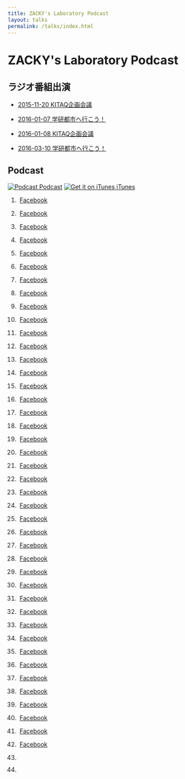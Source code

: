 ```yaml
---
title: ZACKY's Laboratory Podcast
layout: talks
permalink: /talks/index.html
---
```

# ZACKY's Laboratory Podcast

## ラジオ番組出演


* <a name="radio2015-11-20"></a>[2015-11-20 KITAQ企画会議](https://www.facebook.com/groups/1499000153763602/permalink/1499000600430224/)

* <a name="radio2016-01-07"></a>[2016-01-07 学研都市へ行こう！](http://hibiki882.jp/modules/program/index.php/gakken.html)

* <a name="radio2016-01-08"></a>[2016-01-08 KITAQ企画会議](https://www.facebook.com/groups/1499000153763602/permalink/1512359135761037/)

* <a name="radio2016-03-10"></a>[2016-03-10 学研都市へ行こう！](http://hibiki882.jp/modules/program/index.php/gakken.html)


## Podcast 

[![Podcast](https://zacky1972.github.io/assets/images/ico-blog.png) Podcast](https://zacky1972.github.io/podcast.xml)
[![Get it on iTunes](https://zacky1972.github.io/assets/svg/Get_it_on_iTunes_Badge_JP_1214.svg) iTunes](https://itunes.apple.com/jp/podcast/zackys-laboratory-podcast/id1078039941)



  1. <a name="Podcast1"></a> <embed src="https://media.githubusercontent.com/media/zacky1972/zacky1972.github.io/master/assets/talks/Podcast-0001-Seven-Habits.mp3" autostart="false" hidden="false"> <a href="https://www.facebook.com/groups/1499000153763602/permalink/1499000873763530/" target="_blank">Facebook</a>



  2. <a name="Podcast2"></a> <embed src="https://media.githubusercontent.com/media/zacky1972/zacky1972.github.io/master/assets/talks/Podcast-0002-Global.mp3" autostart="false" hidden="false"> <a href="https://www.facebook.com/groups/1499000153763602/permalink/1499001383763479/" target="_blank">Facebook</a>



  3. <a name="Podcast3"></a> <embed src="https://media.githubusercontent.com/media/zacky1972/zacky1972.github.io/master/assets/talks/Podcast-0003-Songs.mp3" autostart="false" hidden="false"> <a href="https://www.facebook.com/groups/1499000153763602/permalink/1499036950426589/" target="_blank">Facebook</a>



  4. <a name="Podcast4"></a> <embed src="https://media.githubusercontent.com/media/zacky1972/zacky1972.github.io/master/assets/talks/Podcast-0004-Why-I-begin-Podcast.mp3" autostart="false" hidden="false"> <a href="https://www.facebook.com/groups/1499000153763602/permalink/1499218990408385/" target="_blank">Facebook</a>



  5. <a name="Podcast5"></a> <embed src="https://media.githubusercontent.com/media/zacky1972/zacky1972.github.io/master/assets/talks/Podcast-0005-Laboratory-Vision.mp3" autostart="false" hidden="false"> <a href="https://www.facebook.com/groups/1499000153763602/permalink/1499662543697363/" target="_blank">Facebook</a>



  6. <a name="Podcast6"></a> <embed src="https://media.githubusercontent.com/media/zacky1972/zacky1972.github.io/master/assets/talks/Podcast-0006-Programmer.mp3" autostart="false" hidden="false"> <a href="https://www.facebook.com/groups/1499000153763602/permalink/1500341363629481/" target="_blank">Facebook</a>



  7. <a name="Podcast7"></a> <embed src="https://media.githubusercontent.com/media/zacky1972/zacky1972.github.io/master/assets/talks/Podcast-0007-Entrepreneur.mp3" autostart="false" hidden="false"> <a href="https://www.facebook.com/groups/1499000153763602/permalink/1501154550214829/" target="_blank">Facebook</a>



  8. <a name="Podcast8"></a> <embed src="https://media.githubusercontent.com/media/zacky1972/zacky1972.github.io/master/assets/talks/Podcast-0008-Research-Method.mp3" autostart="false" hidden="false"> <a href="https://www.facebook.com/groups/1499000153763602/permalink/1501189646877986/" target="_blank">Facebook</a>



  9. <a name="Podcast9"></a> <embed src="https://media.githubusercontent.com/media/zacky1972/zacky1972.github.io/master/assets/talks/Podcast-0009-Planning.mp3" autostart="false" hidden="false"> <a href="https://www.facebook.com/groups/1499000153763602/permalink/1501559233507694/" target="_blank">Facebook</a>



  10. <a name="Podcast10"></a> <embed src="https://media.githubusercontent.com/media/zacky1972/zacky1972.github.io/master/assets/talks/Podcast-0010-Continuation.mp3" autostart="false" hidden="false"> <a href="https://www.facebook.com/groups/1499000153763602/permalink/1502226620107622/" target="_blank">Facebook</a>



  11. <a name="Podcast11"></a> <embed src="https://media.githubusercontent.com/media/zacky1972/zacky1972.github.io/master/assets/talks/Podcast-0011-Project-Management.mp3" autostart="false" hidden="false"> <a href="https://www.facebook.com/groups/1499000153763602/permalink/1503264216670529/" target="_blank">Facebook</a>



  12. <a name="Podcast12"></a> <embed src="https://media.githubusercontent.com/media/zacky1972/zacky1972.github.io/master/assets/talks/Podcast-0012-Marketing.mp3" autostart="false" hidden="false"> <a href="https://www.facebook.com/groups/1499000153763602/permalink/1503925733271044/" target="_blank">Facebook</a>



  13. <a name="Podcast13"></a> <embed src="https://media.githubusercontent.com/media/zacky1972/zacky1972.github.io/master/assets/talks/Podcast-0013-Business-Model.mp3" autostart="false" hidden="false"> <a href="https://www.facebook.com/groups/1499000153763602/permalink/1504391206557830/" target="_blank">Facebook</a>



  14. <a name="Podcast14"></a> <embed src="https://media.githubusercontent.com/media/zacky1972/zacky1972.github.io/master/assets/talks/Podcast-0014-Business-Proposal.mp3" autostart="false" hidden="false"> <a href="https://www.facebook.com/groups/1499000153763602/permalink/1504862259844058/" target="_blank">Facebook</a>



  15. <a name="Podcast15"></a> <embed src="https://media.githubusercontent.com/media/zacky1972/zacky1972.github.io/master/assets/talks/Podcast-0015-Role-Model.mp3" autostart="false" hidden="false"> <a href="https://www.facebook.com/groups/1499000153763602/permalink/1505523266444624/" target="_blank">Facebook</a>



  16. <a name="Podcast16"></a> <embed src="https://media.githubusercontent.com/media/zacky1972/zacky1972.github.io/master/assets/talks/Podcast-0016-Learning-Pattern.mp3" autostart="false" hidden="false"> <a href="https://www.facebook.com/groups/1499000153763602/permalink/1505810799749204/" target="_blank">Facebook</a>



  17. <a name="Podcast17"></a> <embed src="https://media.githubusercontent.com/media/zacky1972/zacky1972.github.io/master/assets/talks/Podcast-0017-Work-Shift.mp3" autostart="false" hidden="false"> <a href="https://www.facebook.com/groups/1499000153763602/permalink/1505940476402903/" target="_blank">Facebook</a>



  18. <a name="Podcast18"></a> <embed src="https://media.githubusercontent.com/media/zacky1972/zacky1972.github.io/master/assets/talks/Podcast-0018-Presentation.mp3" autostart="false" hidden="false"> <a href="https://www.facebook.com/groups/1499000153763602/permalink/1506328256364125/" target="_blank">Facebook</a>



  19. <a name="Podcast19"></a> <embed src="https://media.githubusercontent.com/media/zacky1972/zacky1972.github.io/master/assets/talks/Podcast-0019-Future-Course.mp3" autostart="false" hidden="false"> <a href="https://www.facebook.com/groups/1499000153763602/permalink/1507061802957437/" target="_blank">Facebook</a>



  20. <a name="Podcast20"></a> <embed src="https://media.githubusercontent.com/media/zacky1972/zacky1972.github.io/master/assets/talks/Podcast-0020-Innovation.mp3" autostart="false" hidden="false"> <a href="https://www.facebook.com/groups/1499000153763602/permalink/1507557442907873/" target="_blank">Facebook</a>



  21. <a name="Podcast21"></a> <embed src="https://media.githubusercontent.com/media/zacky1972/zacky1972.github.io/master/assets/talks/Podcast-0021-Reflection-KPT-YWT.mp3" autostart="false" hidden="false"> <a href="https://www.facebook.com/groups/1499000153763602/permalink/1508048856192065/" target="_blank">Facebook</a>



  22. <a name="Podcast22"></a> <embed src="https://media.githubusercontent.com/media/zacky1972/zacky1972.github.io/master/assets/talks/Podcast-0022-Laboratory-YWT.mp3" autostart="false" hidden="false"> <a href="https://www.facebook.com/groups/1499000153763602/permalink/1508454476151503/" target="_blank">Facebook</a>



  23. <a name="Podcast23"></a> <embed src="https://media.githubusercontent.com/media/zacky1972/zacky1972.github.io/master/assets/talks/Podcast-0023-Vision.mp3" autostart="false" hidden="false"> <a href="https://www.facebook.com/groups/1499000153763602/permalink/1508933596103591/" target="_blank">Facebook</a>



  24. <a name="Podcast24"></a> <embed src="https://media.githubusercontent.com/media/zacky1972/zacky1972.github.io/master/assets/talks/Podcast-0024-Apprenticeship.mp3" autostart="false" hidden="false"> <a href="https://www.facebook.com/groups/1499000153763602/permalink/1509371999393084/" target="_blank">Facebook</a>



  25. <a name="Podcast25"></a> <embed src="https://media.githubusercontent.com/media/zacky1972/zacky1972.github.io/master/assets/talks/Podcast-0025-Motivation.mp3" autostart="false" hidden="false"> <a href="https://www.facebook.com/groups/1499000153763602/permalink/1509819809348303/" target="_blank">Facebook</a>



  26. <a name="Podcast26"></a> <embed src="https://media.githubusercontent.com/media/zacky1972/zacky1972.github.io/master/assets/talks/Podcast-0026-Reflection-Research.mp3" autostart="false" hidden="false"> <a href="https://www.facebook.com/groups/1499000153763602/permalink/1510275935969357/" target="_blank">Facebook</a>



  27. <a name="Podcast27"></a> <embed src="https://media.githubusercontent.com/media/zacky1972/zacky1972.github.io/master/assets/talks/Podcast-0027-Writing-Thesis.mp3" autostart="false" hidden="false"> <a href="https://www.facebook.com/groups/1499000153763602/permalink/1510763979253886/" target="_blank">Facebook</a>



  28. <a name="Podcast28"></a> <embed src="https://media.githubusercontent.com/media/zacky1972/zacky1972.github.io/master/assets/talks/Podcast-0028-Designer.mp3" autostart="false" hidden="false"> <a href="https://www.facebook.com/groups/1499000153763602/permalink/1511194575877493/" target="_blank">Facebook</a>



  29. <a name="Podcast29"></a> <embed src="https://media.githubusercontent.com/media/zacky1972/zacky1972.github.io/master/assets/talks/Podcast-0029-Design-Skill.mp3" autostart="false" hidden="false"> <a href="https://www.facebook.com/groups/1499000153763602/permalink/1511598199170464/" target="_blank">Facebook</a>



  30. <a name="Podcast30"></a> <embed src="https://media.githubusercontent.com/media/zacky1972/zacky1972.github.io/master/assets/talks/Podcast-0030-Partnership.mp3" autostart="false" hidden="false"> <a href="https://www.facebook.com/groups/1499000153763602/permalink/1511964799133804/" target="_blank">Facebook</a>



  31. <a name="Podcast31"></a> <embed src="https://media.githubusercontent.com/media/zacky1972/zacky1972.github.io/master/assets/talks/Podcast-0031-Give-and-Share.mp3" autostart="false" hidden="false"> <a href="https://www.facebook.com/groups/1499000153763602/permalink/1512546909075593/" target="_blank">Facebook</a>



  32. <a name="Podcast32"></a> <embed src="https://media.githubusercontent.com/media/zacky1972/zacky1972.github.io/master/assets/talks/Podcast-0032-Streangths-Research.mp3" autostart="false" hidden="false"> <a href="https://www.facebook.com/groups/1499000153763602/permalink/1512968879033396/" target="_blank">Facebook</a>



  33. <a name="Podcast33"></a> <embed src="https://media.githubusercontent.com/media/zacky1972/zacky1972.github.io/master/assets/talks/Podcast-0033-Purpose.mp3" autostart="false" hidden="false"> <a href="https://www.facebook.com/groups/1499000153763602/permalink/1513474832316134/" target="_blank">Facebook</a>



  34. <a name="Podcast34"></a> <embed src="https://media.githubusercontent.com/media/zacky1972/zacky1972.github.io/master/assets/talks/Podcast-0034-Software-Architecture.mp3" autostart="false" hidden="false"> <a href="https://www.facebook.com/groups/1499000153763602/permalink/1514053755591575/" target="_blank">Facebook</a>



  35. <a name="Podcast35"></a> <embed src="https://media.githubusercontent.com/media/zacky1972/zacky1972.github.io/master/assets/talks/Podcast-0035-DRY.mp3" autostart="false" hidden="false"> <a href="https://www.facebook.com/groups/1499000153763602/permalink/1514823062181311/" target="_blank">Facebook</a>



  36. <a name="Podcast36"></a> <embed src="https://media.githubusercontent.com/media/zacky1972/zacky1972.github.io/master/assets/talks/Podcast-0036-Congratulations.mp3" autostart="false" hidden="false"> <a href="https://www.facebook.com/groups/1499000153763602/permalink/1515627298767554/" target="_blank">Facebook</a>



  37. <a name="Podcast37"></a> <embed src="https://media.githubusercontent.com/media/zacky1972/zacky1972.github.io/master/assets/talks/Podcast-0037-Done-is-better-than-Perfect.mp3" autostart="false" hidden="false"> <a href="https://www.facebook.com/groups/1499000153763602/permalink/1516684855328465/" target="_blank">Facebook</a>



  38. <a name="Podcast38"></a> <embed src="https://media.githubusercontent.com/media/zacky1972/zacky1972.github.io/master/assets/talks/Podcast-0038-Reseach-Essence.mp3" autostart="false" hidden="false"> <a href="https://www.facebook.com/groups/1499000153763602/permalink/1520898684907082/" target="_blank">Facebook</a>



  39. <a name="Podcast39"></a> <embed src="https://media.githubusercontent.com/media/zacky1972/zacky1972.github.io/master/assets/talks/Podcast-0039-WillPower-for-Presentation.mp3" autostart="false" hidden="false"> <a href="https://www.facebook.com/groups/1499000153763602/permalink/1530178677312416/" target="_blank">Facebook</a>



  40. <a name="Podcast40"></a> <embed src="https://media.githubusercontent.com/media/zacky1972/zacky1972.github.io/master/assets/talks/Podcast-0040-Professional.mp3" autostart="false" hidden="false"> <a href="https://www.facebook.com/groups/1499000153763602/permalink/1567172953612988/" target="_blank">Facebook</a>



  41. <a name="Podcast41"></a> <embed src="https://media.githubusercontent.com/media/zacky1972/zacky1972.github.io/master/assets/talks/Podcast-0041-Professional-2.mp3" autostart="false" hidden="false"> <a href="https://www.facebook.com/groups/1499000153763602/permalink/1569571576706459/" target="_blank">Facebook</a>



  42. <a name="Podcast42"></a> <embed src="https://media.githubusercontent.com/media/zacky1972/zacky1972.github.io/master/assets/talks/Podcast-0042-Direction.mp3" autostart="false" hidden="false"> <a href="https://www.facebook.com/groups/1499000153763602/permalink/1571476949849255/" target="_blank">Facebook</a>



  43. <a name="Podcast43"></a> <embed src="https://media.githubusercontent.com/media/zacky1972/zacky1972.github.io/master/assets/talks/kokuraex_alice.mp3" autostart="false" hidden="false">



  44. <a name="Podcast44"></a> <embed src="https://media.githubusercontent.com/media/zacky1972/zacky1972.github.io/master/assets/talks/kokuraex_piacere.mp3" autostart="false" hidden="false">



